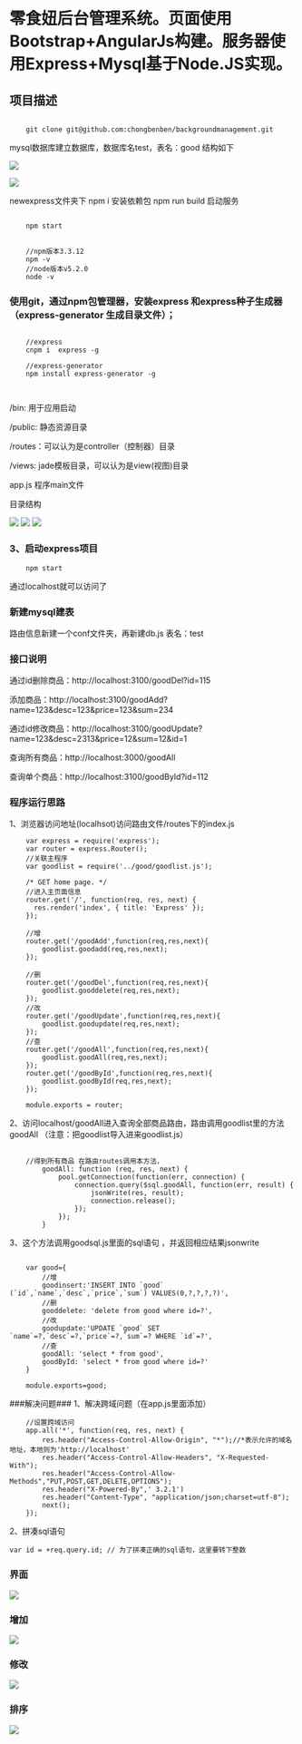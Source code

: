 # 零食妞后台管理系统。页面使用Bootstrap+AngularJs构建。服务器使用Express+Mysql基于Node.JS实现。 #
## 项目描述 ##

```

	git clone git@github.com:chongbenben/backgroundmanagement.git
```

 mysql数据库建立数据库，数据库名test，表名：good 结构如下

![](http://ogbpwv1g9.bkt.clouddn.com/zzz.jpg)

![](http://ogbpwv1g9.bkt.clouddn.com/QQ%E6%88%AA%E5%9B%BE20161108210657.jpg)

 newexpress文件夹下 npm i 安装依赖包 npm run build 启动服务

```

	npm start

```


```

	//npm版本3.3.12
	npm -v
	//node版本v5.2.0
	node -v
```
### 使用git，通过npm包管理器，安装express 和express种子生成器（express-generator 生成目录文件）； ###

```

	//express
	cnpm i	express -g

	//express-generator
	npm install express-generator -g

	

```

/bin: 用于应用启动

/public: 静态资源目录

/routes：可以认为是controller（控制器）目录

/views: jade模板目录，可以认为是view(视图)目录

app.js 程序main文件

目录结构

![](http://ogbpwv1g9.bkt.clouddn.com/1.jpg)
![](http://ogbpwv1g9.bkt.clouddn.com/2.jpg)
![](http://ogbpwv1g9.bkt.clouddn.com/3.jpg)

### 3、启动express项目 ###

```
	npm start

```

通过localhost就可以访问了

### 新建mysql建表 ###
路由信息新建一个conf文件夹，再新建db.js
表名：test


### 接口说明 ###

通过id删除商品：http://localhost:3100/goodDel?id=115

添加商品：http://localhost:3100/goodAdd?
name=123&desc=123&price=123&sum=234

通过id修改商品：http://localhost:3100/goodUpdate?name=123&desc=2313&price=12&sum=12&id=1

查询所有商品：http://localhost:3000/goodAll

查询单个商品：http://localhost:3100/goodById?id=112

### 程序运行思路 ###

1、浏览器访问地址(localhsot)访问路由文件/routes下的index.js

```
	var express = require('express');
	var router = express.Router();
	//关联主程序
	var goodlist = require('../good/goodlist.js');
	
	/* GET home page. */
	//进入主页面信息
	router.get('/', function(req, res, next) {
	  res.render('index', { title: 'Express' });
	});
	
	//增
	router.get('/goodAdd',function(req,res,next){
		goodlist.goodadd(req,res,next);
	});
	
	//删
	router.get('/goodDel',function(req,res,next){
		goodlist.gooddelete(req,res,next);
	});
	//改
	router.get('/goodUpdate',function(req,res,next){
		goodlist.goodupdate(req,res,next);
	});
	//查
	router.get('/goodAll',function(req,res,next){
		goodlist.goodAll(req,res,next);
	});
	router.get('/goodById',function(req,res,next){
		goodlist.goodById(req,res,next);
	});
	
	module.exports = router;
```
2、访问localhost/goodAll进入查询全部商品路由，路由调用goodlist里的方法goodAll （注意：把goodlist导入进来goodlist.js）

```

	//得到所有商品 在路由routes调用本方法，
		goodAll: function (req, res, next) {
	        pool.getConnection(function(err, connection) {
	            connection.query($sql.goodAll, function(err, result) {
	                jsonWrite(res, result);
	                connection.release();
	            });
	        });
	    }

```
3、这个方法调用goodsql.js里面的sql语句 ，并返回相应结果jsonwrite
```

	var good={
		//增
		goodinsert:'INSERT INTO `good` (`id`,`name`,`desc`,`price`,`sum`) VALUES(0,?,?,?,?)',
		//删
		gooddelete: 'delete from good where id=?',
		//改
		goodupdate:'UPDATE `good` SET `name`=?,`desc`=?,`price`=?,`sum`=? WHERE `id`=?',
	    //查
	    goodAll: 'select * from good',
	    goodById: 'select * from good where id=?'
	}
	
	module.exports=good;
```
###解决问题###
1、解决跨域问题（在app.js里面添加）
```
	//设置跨域访问
	app.all('*', function(req, res, next) {
	    res.header("Access-Control-Allow-Origin", "*");//*表示允许的域名地址，本地则为'http://localhost' 
	    res.header("Access-Control-Allow-Headers", "X-Requested-With");
	    res.header("Access-Control-Allow-Methods","PUT,POST,GET,DELETE,OPTIONS");
	    res.header("X-Powered-By",' 3.2.1')
	    res.header("Content-Type", "application/json;charset=utf-8");
	    next();
	});
```	

2、拼凑sql语句

	var id = +req.query.id; // 为了拼凑正确的sql语句，这里要转下整数
  
  ### 界面 ###
![](http://ogbpwv1g9.bkt.clouddn.com/4.jpg)
  ### 增加 ###
![](http://ogbpwv1g9.bkt.clouddn.com/5.jpg)
  ### 修改 ###
![](http://ogbpwv1g9.bkt.clouddn.com/6.jpg)
  ### 排序 ###
![](http://ogbpwv1g9.bkt.clouddn.com/7.jpg)
